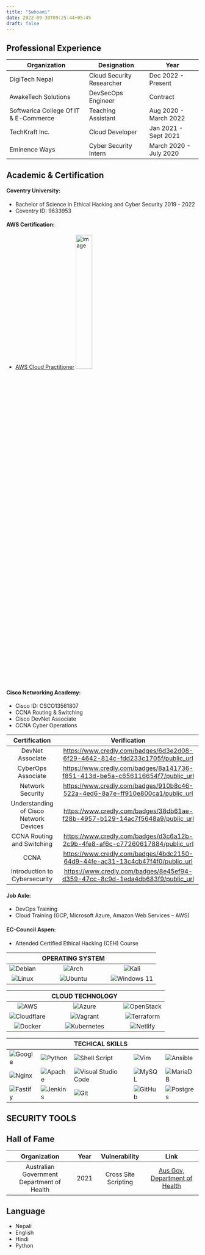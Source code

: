 ```yaml
---
title: "$whoami"
date: 2022-09-30T09:25:44+05:45
draft: false
---
```

## Professional Experience

| **Organization**      | **Designation** | **Year**    |
| ----------- | ----------- | ----- |
| DigiTech Nepal | Cloud Security Researcher       |   Dec 2022 - Present    |
| AwakeTech Solutions   | DevSecOps Engineer        |   Contract    |
| Softwarica College Of IT & E-Commerce  | Teaching Assistant       |   Aug 2020 - March 2022    |
| TechKraft Inc.   | Cloud Developer    |   Jan 2021 - Sept 2021    |
| Eminence Ways   | Cyber Security Intern        |    March 2020 - July 2020   |

## Academic & Certification
#### Coventry University:
* Bachelor of Science in Ethical Hacking and Cyber Security 2019 - 2022
* Coventry ID: 9633953

#### AWS Certification:
* [AWS Cloud Practitioner](https://www.credly.com/badges/cd129eb9-9f14-434d-a375-d665eff8b9b7)
  <img src="https://images.credly.com/size/680x680/images/00634f82-b07f-4bbd-a6bb-53de397fc3a6/image.png" alt="image" width="30%" height="auto">


#### Cisco Networking Academy:
* Cisco ID: CSCO13561807
* CCNA Routing & Switching
* Cisco DevNet Associate
* CCNA Cyber Operations

| **Certification** | **Verification** |
|:---:|:---:|
| DevNet Associate | https://www.credly.com/badges/6d3e2d08-6f29-4642-814c-fdd233c1705f/public_url |
| CyberOps Associate | https://www.credly.com/badges/8a141736-f851-413d-be5a-c656116654f7/public_url |
| Network Security | https://www.credly.com/badges/910b8c46-522a-4ed6-8a7e-ff910e800ca1/public_url |
| Understanding of Cisco Network Devices | https://www.credly.com/badges/38db61ae-f28b-4957-b129-14ac7f5648a9/public_url |
| CCNA Routing and Switching | https://www.credly.com/badges/d3c6a12b-2c9b-4fe8-af6c-c77260617884/public_url |
| CCNA | https://www.credly.com/badges/4bdc2150-64d9-44fe-ac31-13c4cb47f4f0/public_url |
| Introduction to Cybersecurity | https://www.credly.com/badges/8e45ef94-d359-47cc-8c9d-1eda4db683f9/public_url |

#### Job Axle:
* DevOps Training
* Cloud Training (GCP, Microsoft Azure, Amazon Web Services – AWS)

#### EC-Council Aspen:
* Attended Certified Ethical Hacking (CEH) Course

|  | **OPERATING SYSTEM** |  |
|:---:|:---:|:---:|
| ![Debian](https://img.shields.io/badge/Debian-D70A53?style=for-the-badge&logo=debian&logoColor=white) | ![Arch](https://img.shields.io/badge/Arch%20Linux-1793D1?logo=arch-linux&logoColor=fff&style=for-the-badge) | ![Kali](https://img.shields.io/badge/Kali-268BEE?style=for-the-badge&logo=kalilinux&logoColor=white) |
| ![Linux](https://img.shields.io/badge/Linux-FCC624?style=for-the-badge&logo=linux&logoColor=black) | ![Ubuntu](https://img.shields.io/badge/Ubuntu-E95420?style=for-the-badge&logo=ubuntu&logoColor=white) | ![Windows 11](https://img.shields.io/badge/Windows%2011-%230079d5.svg?style=for-the-badge&logo=Windows%2011&logoColor=white) |

|  | **CLOUD TECHNOLOGY** |  |
|:---:|:---:|:---:|
| ![AWS](https://img.shields.io/badge/AWS-%23FF9900.svg?style=for-the-badge&logo=amazon-aws&logoColor=white) | ![Azure](https://img.shields.io/badge/azure-%230072C6.svg?style=for-the-badge&logo=microsoftazure&logoColor=white) | ![OpenStack](https://img.shields.io/badge/Openstack-%23f01742.svg?style=for-the-badge&logo=openstack&logoColor=white) |
| ![Cloudflare](https://img.shields.io/badge/Cloudflare-F38020?style=for-the-badge&logo=Cloudflare&logoColor=white) | ![Vagrant](https://img.shields.io/badge/vagrant-%231563FF.svg?style=for-the-badge&logo=vagrant&logoColor=white) | ![Terraform](https://img.shields.io/badge/terraform-%235835CC.svg?style=for-the-badge&logo=terraform&logoColor=white) |
| ![Docker](https://img.shields.io/badge/docker-%230db7ed.svg?style=for-the-badge&logo=docker&logoColor=white) | ![Kubernetes](https://img.shields.io/badge/kubernetes-%23326ce5.svg?style=for-the-badge&logo=kubernetes&logoColor=white) | ![Netlify](https://img.shields.io/badge/netlify-%23000000.svg?style=for-the-badge&logo=netlify&logoColor=#00C7B7) |


|  |  | **TECHICAL SKILLS** |  |  |
|---|---|---|---|---|
| ![Google](https://img.shields.io/badge/google-4285F4?style=for-the-badge&logo=google&logoColor=white) | ![Python](https://img.shields.io/badge/python-3670A0?style=for-the-badge&logo=python&logoColor=ffdd54) | ![Shell Script](https://img.shields.io/badge/shell_script-%23121011.svg?style=for-the-badge&logo=gnu-bash&logoColor=white) | ![Vim](https://img.shields.io/badge/VIM-%2311AB00.svg?style=for-the-badge&logo=vim&logoColor=white) | ![Ansible](https://img.shields.io/badge/ansible-%231A1918.svg?style=for-the-badge&logo=ansible&logoColor=white) |
| ![Nginx](https://img.shields.io/badge/nginx-%23009639.svg?style=for-the-badge&logo=nginx&logoColor=white) | ![Apache](https://img.shields.io/badge/apache-%23D42029.svg?style=for-the-badge&logo=apache&logoColor=white) | ![Visual Studio Code](https://img.shields.io/badge/Visual%20Studio%20Code-0078d7.svg?style=for-the-badge&logo=visual-studio-code&logoColor=white) | ![MySQL](https://img.shields.io/badge/mysql-%2300f.svg?style=for-the-badge&logo=mysql&logoColor=white) | ![MariaDB](https://img.shields.io/badge/MariaDB-003545?style=for-the-badge&logo=mariadb&logoColor=white) |
| ![Fastify](https://img.shields.io/badge/fastify-%23000000.svg?style=for-the-badge&logo=fastify&logoColor=white) | ![Jenkins](https://img.shields.io/badge/jenkins-%232C5263.svg?style=for-the-badge&logo=jenkins&logoColor=white) | ![Git](https://img.shields.io/badge/git-%23F05033.svg?style=for-the-badge&logo=git&logoColor=white) | ![GitHub](https://img.shields.io/badge/github-%23121011.svg?style=for-the-badge&logo=github&logoColor=white) | ![Postgres](https://img.shields.io/badge/postgres-%23316192.svg?style=for-the-badge&logo=postgresql&logoColor=white) |


## SECURITY TOOLS

## Hall of Fame

| Organization      | Year |   Vulnerability  | Link |
| :-----------: | :-----------: | :-----------: | :-----------: |
| Australian Government Department of Health      | 2021 | Cross Site Scripting  | [Aus Gov, Department of Health](https://www.health.gov.au/using-our-websites/vulnerability-disclosure-policy) |


## Language
* Nepali
* English
* Hindi
* Python
